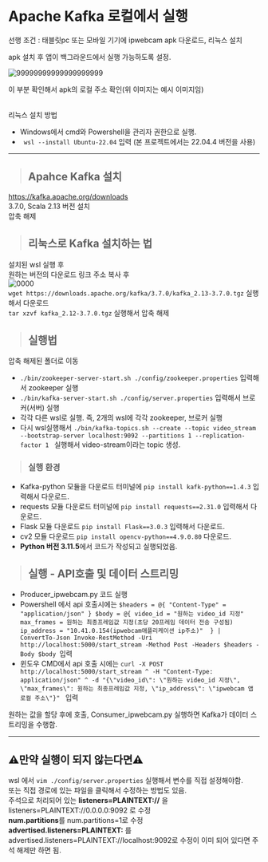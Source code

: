 <h1>Apache Kafka 로컬에서 실행</h1>
선행 조건 : 태블릿pc 또는 모바일 기기에 ipwebcam apk 다운로드, 리눅스 설치


apk 설치 후 앱이 백그라운드에서 실행 가능하도록 설정.

![99999999999999999999](https://github.com/user-attachments/assets/03403095-1f93-4abc-9fc6-f5342014c6e8)

이 부분 확인해서 apk의 로컬 주소 확인(위 이미지는 예시 이미지임)
</br>
</br>

리눅스 설치 방법 
  
 - Windows에서 cmd와 Powershell을 관리자 권한으로 실행.</br>
- ` wsl --install Ubuntu-22.04` 입력 (본 프로젝트에서는 22.04.4 버전을 사용)</br>

--------------------------

><h2>Apahce Kafka 설치</br>
https://kafka.apache.org/downloads</br>
3.7.0, Scala 2.13 버전 설치</br>
압축 해제</br>

><h2>리눅스로 Kafka 설치하는 법</h2>
설치된 wsl 실행 후</br>
원하는 버전의 다운로드 링크 주소 복사 후</br>
![0000](https://github.com/user-attachments/assets/0324ad39-7ce8-48d2-8bfb-1154f39c133c)</br>
 `wget https://downloads.apache.org/kafka/3.7.0/kafka_2.13-3.7.0.tgz` 실행해서 다운로드</br>
 `tar xzvf kafka_2.12-3.7.0.tgz` 실행해서 압축 해제</br> 

><h2>실행법</h2>
압축 해제된 폴더로 이동</br>
- `./bin/zookeeper-server-start.sh ./config/zookeeper.properties` 입력해서 zookeeper 실행</br>
- `./bin/kafka-server-start.sh ./config/server.properties` 입력해서 브로커(서버) 실행</br>
- 각각 다른 wsl로 실행. 즉, 2개의 wsl에 각각 zookeeper, 브로커 실행</br>
- 다시 wsl실행해서 `./bin/kafka-topics.sh --create --topic video_stream --bootstrap-server localhost:9092 --partitions 1 --replication-factor 1
` 실행해서 video-stream이라는 topic 생성.</br>
><h3>실행 환경</h3>
- Kafka-python 모듈을 다운로드 터미널에 `pip install kafk-python==1.4.3` 입력해서 다운로드.
- requests 모듈 다운로드 터미널에 `pip install requests==2.31.0` 입력해서 다운로드.
- Flask 모듈 다운로드 `pip install Flask==3.0.3` 입력해서 다운로드.
- cv2 모듈 다운로드 `pip install opencv-python==4.9.0.80` 다운로드.
- **Python 버전 3.11.5**에서 코드가 작성되고 실행되었음.
><h2>실행 - API호출 및 데이터 스트리밍</h2>
- Producer_ipwebcam.py 코드 실행
- Powershell 에서 api 호출시에는 ``` $headers = @{
     "Content-Type" = "application/json"
 }
 $body = @{
     video_id = "원하는 video_id 지정"
     max_frames = 원하는 최종프레임값 지정(초당 20프레임 데이터 전송 구성됨)
     ip_address = "10.41.0.154(ipwebcam애플리케이션 ip주소)" 
 } | ConvertTo-Json
 Invoke-RestMethod -Uri http://localhost:5000/start_stream -Method Post -Headers $headers -Body $body  ```입력</br>
 - 윈도우 CMD에서 api 호출 시에는 `curl -X POST http://localhost:5000/start_stream ^
     -H "Content-Type: application/json" ^
     -d "{\"video_id\": \"원하는 video_id 지정\", \"max_frames\": 원하는 최종프레임값 지정, \"ip_address\": \"ipwebcam 앱 로컬 주소\"}"
` 입력

 
 원하는 값을 할당 후에 호출, Consumer_ipwebcam.py 실행하면 Kafka가 데이터 스트리밍을 수행함.
 
------
<h2>⚠️만약 실행이 되지 않는다면⚠️</h2>


wsl 에서 `vim ./config/server.properties` 실행해서 변수를 직접 설정해야함.</br>
또는 직접 경로에 있는 파일을 클릭해서 수정하는 방법도 있음.</br>
주석으로 처리되어 있는 **listeners=PLAINTEXT://** 을 listeners=PLAINTEXT://0.0.0.0:9092 로 수정</br>
**num.partitions**를 num.partitions=1로 수정</br>
**advertised.listeners=PLAINTEXT:** 를 advertised.listeners=PLAINTEXT://localhost:9092로 수정이 이미 되어 있다면 주석 해제만 하면 됨.</br>
